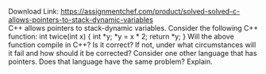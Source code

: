 Download Link: https://assignmentchef.com/product/solved-solved-c-allows-pointers-to-stack-dynamic-variables
<br>
C++ allows pointers to stack-dynamic variables. Consider the following C++ function: int twice(int x) { int *y; *y = x * 2; return *y; } Will the above function compile in C++? Is it correct? If not, under what circumstances will it fail and how should it be corrected? Consider one other language that has pointers. Does that language have the same problem? Explain.